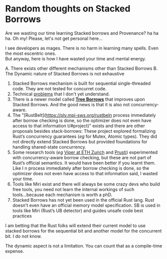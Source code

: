 # Random thoughts on Stacked Borrows


Are we wasting our time learning Stacked borrows and Provenance? ha ha ha. Oh my! Please, let's not get personal here...  

I see developers as mages. There is no harm in learning many spells. Even the most escentric ones.  
But anyway, here is how I have wasted your time and mental energy.  

A. There exists other different mechanisms other than Stacked Borrows
B. The Dynamic nature of Stacked Borrows is not exhaustive

1. Stacked Borrows mechanism is built for sequential single-threaded code. They are not tested for concurret code.  
2. Technical [problems](https://www.ralfj.de/blog/2023/06/02/tree-borrows.html) that I don't yet understand. 
3. There is a newer model called **[Tree Borrows](https://www.ralfj.de/blog/2023/06/02/tree-borrows.html)** that improves upon Stacked Borrows. And the good news is that it is also not concurrency-aware.
4. The "[RustBelt](https://plv.mpi-sws.org/rustbeln process immediately after borrow checking is done, so the optimizer does not even have access to that information
t/#project)" exists and there are other proposals besides stack-borrows: These project explored formalizing Rust’s concurrency guarantees (*eg* for Mutex, Atomic types). They did not directly extend Stacked Borrows but provided foundations for handling shared-state concurrency.
1. Some research tools (*eg* [Viper at ETH Zurich](https://www.pm.inf.ethz.ch/research/viper.html) and [Prusti](https://github.com/viperproject/prusti-dev)) experimented with concurrency-aware borrow checking, but these are not part of Rust’s official semantics. It would have been better if you learnt them. Like I n process immediately after borrow checking is done, so the optimizer does not even have access to that information
said, I wasted your time.
1. Tools like Miri exist and there will always be some crazy devs who build free tools, you need not learn the internal workings of such tools...because each mechanism is worth a phD.  
2. Stacked Borrows has not yet been used in the official Rust lang. Rust doesn't even have an official memory model specification. SB is used in tools like Miri (Rust’s UB detector) and guides unsafe code best practices

I am betting that the Rust folks will extend their current model to use stacked borrows for the sequential bit and another model for the concurrent bit. I do not know.  

The dynamic aspect is not a limitation. You can count that as a compile-time expense. 